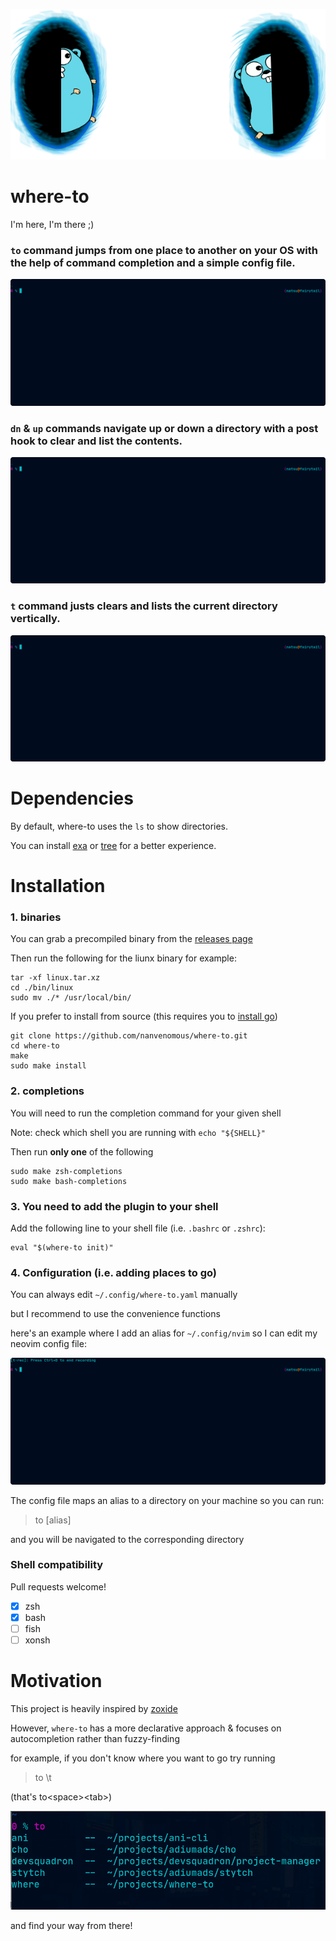 ![gopher portal](./.rsrc/gopher.png)
# where-to

I'm here, I'm there ;)

### `to` command jumps from one place to another on your OS with the help of command completion and a simple config file.
![demo](./.rsrc/where-to.gif)

### `dn` & `up` commands navigate up or down a directory with a post hook to clear and list the contents.
![up and down](./.rsrc/up_and_down.gif)

### `t` command justs clears and lists the current directory vertically.
![new ls](./.rsrc/new_ls_t.gif)

# Dependencies

By default, where-to uses the `ls` to show directories.

You can install [exa](https://github.com/ogham/exa) or [tree](https://gist.github.com/fscm/9eee2784f101f21515d66321180aef0f) for a better experience.

# Installation

### 1. binaries

You can grab a precompiled binary from the [releases page](https://github.com/nanvenomous/where-to/releases/)

Then run the following for the liunx binary for example:
```
tar -xf linux.tar.xz
cd ./bin/linux
sudo mv ./* /usr/local/bin/
```

If you prefer to install from source (this requires you to [install go](https://go.dev/doc/install))
```
git clone https://github.com/nanvenomous/where-to.git
cd where-to
make
sudo make install
```
### 2. completions

You will need to run the completion command for your given shell

Note: check which shell you are running with `echo "${SHELL}"`

Then run **only one** of the following
```
sudo make zsh-completions
sudo make bash-completions
```
### 3. You need to add the plugin to your shell

Add the following line to your shell file (i.e. `.bashrc` or `.zshrc`):
```
eval "$(where-to init)"
```

### 4. Configuration (i.e. adding places to go)

You can always edit `~/.config/where-to.yaml` manually

but I recommend to use the convenience functions

here's an example where I add an alias for `~/.config/nvim` so I can edit my neovim config file:

![convenience functions](./.rsrc/convenience-functions.gif)

The config file maps an alias to a directory on your machine so you can run:

> to [alias]

and you will be navigated to the corresponding directory

### Shell compatibility

Pull requests welcome!
- [x] zsh
- [x] bash
- [ ] fish
- [ ] xonsh

# Motivation
This project is heavily inspired by [zoxide](https://github.com/ajeetdsouza/zoxide)

However, `where-to` has a more declarative approach & focuses on autocompletion rather than fuzzy-finding

for example, if you don't know where you want to go try running
> to \t

(that's to\<space\>\<tab\>)

![autocomplete example](./.rsrc/where-to-autocomplete-example.png)

and find your way from there!
